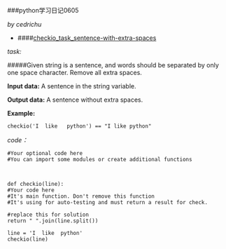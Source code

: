 ###python学习日记0605

*by cedrichu*

- ####[checkio_task_sentence-with-extra-spaces](http://www.checkio.org/mission/task/info/sentence-with-extra-spaces/python-3/)

*task:*
	
#####Given string is a sentence, and words should be separated by only one space character. Remove all extra spaces.

**Input data:** A sentence in the string variable.

**Output data:** A sentence without extra spaces.

**Example:**

 	checkio('I  like   python') == "I like python"

*code：*

	#Your optional code here
	#You can import some modules or create additional functions



	def checkio(line):
    #Your code here
    #It's main function. Don't remove this function
    #It's using for auto-testing and must return a result for check.  

    #replace this for solution
    return " ".join(line.split())

	line = 'I  like  python'
	checkio(line)


